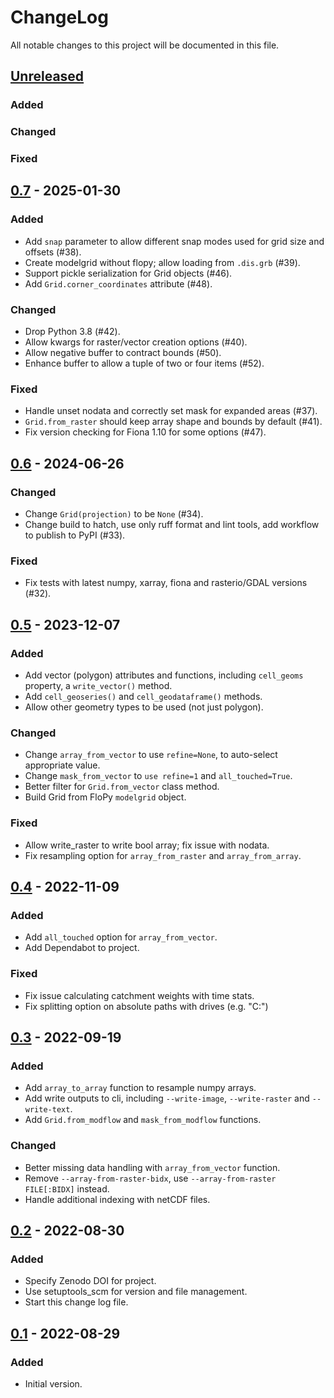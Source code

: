 # ChangeLog
All notable changes to this project will be documented in this file.

## [Unreleased]
### Added
### Changed
### Fixed

## [0.7] - 2025-01-30
### Added
- Add `snap` parameter to allow different snap modes used for grid size and offsets (#38).
- Create modelgrid without flopy; allow loading from `.dis.grb` (#39).
- Support pickle serialization for Grid objects (#46).
- Add `Grid.corner_coordinates` attribute (#48).
### Changed
- Drop Python 3.8 (#42).
- Allow kwargs for raster/vector creation options (#40).
- Allow negative buffer to contract bounds (#50).
- Enhance buffer to allow a tuple of two or four items (#52).
### Fixed
- Handle unset nodata and correctly set mask for expanded areas (#37).
- `Grid.from_raster` should keep array shape and bounds by default (#41).
- Fix version checking for Fiona 1.10 for some options (#47).

## [0.6] - 2024-06-26
### Changed
- Change `Grid(projection)` to be `None` (#34).
- Change build to hatch, use only ruff format and lint tools, add workflow to publish to PyPI (#33).
### Fixed
- Fix tests with latest numpy, xarray, fiona and rasterio/GDAL versions (#32).

## [0.5] - 2023-12-07
### Added
- Add vector (polygon) attributes and functions, including `cell_geoms` property, a `write_vector()` method.
- Add `cell_geoseries()` and `cell_geodataframe()` methods.
- Allow other geometry types to be used (not just polygon).
### Changed
- Change `array_from_vector` to use `refine=None`, to auto-select appropriate value.
- Change `mask_from_vector` to `use refine=1` and `all_touched=True`.
- Better filter for `Grid.from_vector` class method.
- Build Grid from FloPy `modelgrid` object.
### Fixed
- Allow write_raster to write bool array; fix issue with nodata.
- Fix resampling option for `array_from_raster` and `array_from_array`.

## [0.4] - 2022-11-09
### Added
- Add `all_touched` option for `array_from_vector`.
- Add Dependabot to project.
### Fixed
- Fix issue calculating catchment weights with time stats.
- Fix splitting option on absolute paths with drives (e.g. "C:")

## [0.3] - 2022-09-19
### Added
- Add `array_to_array` function to resample numpy arrays.
- Add write outputs to cli, including `--write-image`, `--write-raster` and `--write-text`.
- Add `Grid.from_modflow` and `mask_from_modflow` functions.

### Changed
- Better missing data handling with `array_from_vector` function.
- Remove `--array-from-raster-bidx`, use `--array-from-raster FILE[:BIDX]` instead.
- Handle additional indexing with netCDF files.

## [0.2] - 2022-08-30
### Added
- Specify Zenodo DOI for project.
- Use setuptools_scm for version and file management.
- Start this change log file.

## [0.1] - 2022-08-29
### Added
- Initial version.

[Unreleased]: https://github.com/mwtoews/gridit/compare/0.7...HEAD
[0.7]: https://github.com/mwtoews/gridit/compare/0.6...0.7
[0.6]: https://github.com/mwtoews/gridit/compare/0.5...0.6
[0.5]: https://github.com/mwtoews/gridit/compare/0.4...0.5
[0.4]: https://github.com/mwtoews/gridit/compare/0.3...0.4
[0.3]: https://github.com/mwtoews/gridit/compare/0.2...0.3
[0.2]: https://github.com/mwtoews/gridit/compare/0.1...0.2
[0.1]: https://github.com/mwtoews/gridit/tree/0.1
